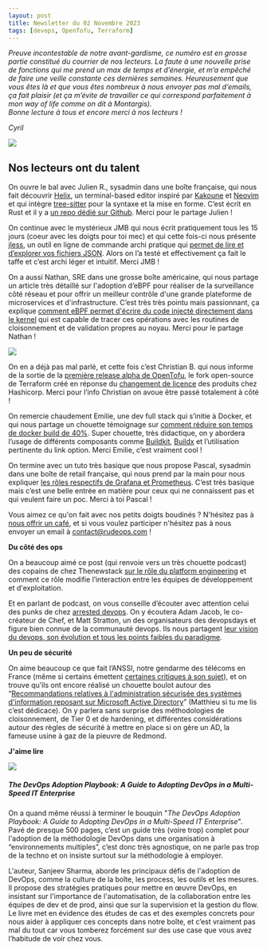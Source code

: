 ```yaml
---
layout: post
title: Newsletter du 02 Novembre 2023
tags: [devops, OpenTofu, Terraform]
---
```


_Preuve incontestable de notre avant-gardisme, ce numéro est en grosse partie constitué du courrier de nos lecteurs. La faute à une nouvelle prise de fonctions qui me prend un max de temps et d’énergie, et m’a empêché de faire une veille constante ces dernières semaines. Heureusement que vous êtes là et que vous êtes nombreux à nous envoyer pas mal d’emails, ça fait plaisir (et ça m’évite de travailler ce qui correspond parfaitement à mon way of life comme on dit à Montargis).  
Bonne lecture à tous et encore merci à nos lecteurs !_

_Cyril_  

![](https://storage.mlcdn.com/account_image/325165/einN7ZhLaqd0K80FTJWNQS49fb8uTD0O82bbnMiy.png)

## Nos lecteurs ont du talent

On ouvre le bal avec Julien R., sysadmin dans une boîte française, qui nous fait découvrir  [Helix](https://helix-editor.com/), un terminal-based editor inspiré par  [Kakoune](https://kakoune.org/)  et  [Neovim](https://neovim.io/)  et qui intègre  [tree-sitter](https://neovim.io/doc/user/treesitter.html)  pour la syntaxe et la mise en forme. C’est écrit en Rust et il y a  [un repo dédié sur Github](https://github.com/helix-editor/helix). Merci pour le partage Julien !

On continue avec le mystérieux JMB qui nous écrit pratiquement tous les 15 jours (coeur avec les doigts pour toi mec) et qui cette fois-ci nous présente  [jless](https://jless.io/), un outil en ligne de commande archi pratique qui  [permet de lire et d’explorer vos fichiers JSON](https://jless.io/). Alors on l’a testé et effectivement ça fait le taffe et c’est archi léger et intuitif. Merci JMB !

On a aussi Nathan, SRE dans une grosse boîte américaine, qui nous partage un article très détaillé sur l'adoption d’eBPF pour réaliser de la surveillance côté réseau et pour offrir un meilleur contrôle d'une grande plateforme de microservices et d'infrastructure. C’est très très pointu mais passionnant, ça explique  [comment eBPF permet d'écrire du code injecté directement dans le kernel](https://doordash.engineering/2023/08/15/bpfagent-ebpf-for-monitoring-at-doordash/)  qui est capable de tracer ces opérations avec les routines de cloisonnement et de validation propres au noyau. Merci pour le partage Nathan !  

![](https://storage.mlcdn.com/account_image/325165/MjzJlLxa3tXF46RjeszbpIJaR1MTas3wvBoZwVV2.png)

On en a déjà pas mal parlé, et cette fois c’est Christian B. qui nous informe de la sortie de la  [première release alpha de OpenTofu](https://github.com/opentofu/opentofu), le fork open-source de Terraform créé en réponse du  [changement de licence](https://www.hashicorp.com/blog/hashicorp-adopts-business-source-license)  des produits chez Hashicorp. Merci pour l’info Christian on avoue être passé totalement à côté !

On remercie chaudement Emilie, une dev full stack qui s’initie à Docker, et qui nous partage un chouette témoignage sur  [comment réduire son temps de docker build de 40%](https://medium.com/datamindedbe/how-we-reduced-our-docker-build-times-by-40-afea7b7f5fe7). Super chouette, très didactique, on y abordera l’usage de différents composants comme  [Buildkit](https://docs.docker.com/build/buildkit/),  [Buildx](https://docs.docker.com/engine/reference/commandline/buildx/) et l’utilisation pertinente du link option. Merci Emilie, c’est vraiment cool !

On termine avec un tuto très basique que nous propose Pascal, sysadmin dans une boîte de retail française, qui nous prend par la main pour nous expliquer  [les rôles respectifs de Grafana et Prometheus](https://last9.io/blog/prometheus-and-grafana/). C’est très basique mais c’est une belle entrée en matière pour ceux qui ne connaissent pas et qui veulent faire un poc. Merci à toi Pascal !

Vous aimez ce qu'on fait avec nos petits doigts boudinés ? N'hésitez pas à [nous offrir un café](https://www.buymeacoffee.com/rudeops), et si vous voulez participer n'hésitez pas à nous envoyer un email à [contact@rudeops.com](mailto:contact@rudeops.com) !

**Du côté des ops**

On a beaucoup aimé ce post (qui renvoie vers un très chouette podcast) des copains de chez Thenewstack  [sur le rôle du platform engineering](https://thenewstack.io/at-run-time-driving-outcomes-with-a-platform-engineering-team/)  et comment ce rôle modifie l’interaction entre les équipes de développement et d'exploitation.

Et en parlant de podcast, on vous conseille d’écouter avec attention celui des punks de chez  [arrested devops](https://www.arresteddevops.com/). On y écoutera Adam Jacob, le co-créateur de Chef, et Matt Stratton, un des organisateurs des devopsdays et figure bien connue de la communauté devops. Ils nous partagent  [leur vision du devops, son évolution et tous les points faibles du paradigme](https://www.arresteddevops.com/the-new-devops/).

**Un peu de sécurité**

On aime beaucoup ce que fait l’ANSSI, notre gendarme des télécoms en France (même si certains émettent  [certaines critiques à son sujet](https://reflets.info/articles/l-anssi-ou-la-fable-de-l-agence-nationale-de-la-securite-des-systemes-d-information)), et on trouve qu’ils ont encore réalisé un chouette boulot autour des “[Recommandations relatives à l'administration sécurisée des systèmes d'information reposant sur Microsoft Active Directory](https://cyber.gouv.fr/publications/recommandations-pour-ladministration-securisee-des-si-reposant-sur-ad)” (Matthieu si tu me lis c’est dédicace). On y parlera sans surprise des méthodologies de cloisonnement, de Tier 0 et de hardening, et différentes considérations autour des règles de sécurité à mettre en place si on gère un AD, la fameuse usine à gaz de la pieuvre de Redmond.  

**J'aime lire**

![](https://storage.mlcdn.com/account_image/325165/1wH7EN6zJwtIiJ0YA9NeAhHfdRa1B9jFjVZThwHU.png)

##### The DevOps Adoption Playbook: A Guide to Adopting DevOps in a Multi-Speed IT Enterprise

On a quand même réussi à terminer le bouquin "_The DevOps Adoption Playbook: A Guide to Adopting DevOps in a Multi-Speed IT Enterprise_". Pavé de presque 500 pages, c’est un guide très (voire trop) complet pour l'adoption de la méthodologie DevOps dans une organisation à “environnements multiples”, c’est donc très agnostique, on ne parle pas trop de la techno et on insiste surtout sur la méthodologie à employer.

L'auteur, Sanjeev Sharma, aborde les principaux défis de l'adoption de DevOps, comme la culture de la boîte, les process, les outils et les mesures. Il propose des stratégies pratiques pour mettre en œuvre DevOps, en insistant sur l'importance de l'automatisation, de la collaboration entre les équipes de dev et de prod, ainsi que sur la supervision et la gestion du flow. Le livre met en évidence des études de cas et des exemples concrets pour nous aider à appliquer ces concepts dans notre boîte, et c’est vraiment pas mal du tout car vous tomberez forcément sur des use case que vous avez l’habitude de voir chez vous.